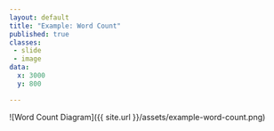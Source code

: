```yaml
---
layout: default
title: "Example: Word Count"
published: true
classes:
 - slide
 - image
data:
  x: 3000
  y: 800

---
```


![Word Count Diagram]({{ site.url }}/assets/example-word-count.png)